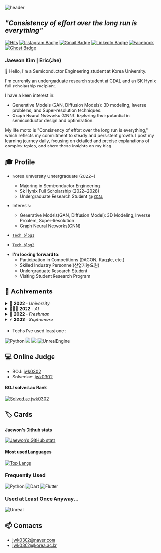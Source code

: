 ![header](https://capsule-render.vercel.app/api?type=waving&color=0:c2e59c,100:64b3f4&height=230&section=header&text=Jaewon%20Kim&animation=fadeIn&desc=Consistency%20of%20effort%20over%20the%20long%20run%20is%20everything&descAlignY=55&descSize=16&descAlign=53&fontAlignY=38&fontColor=f7f5f5&fontSize=90)

## *"Consistency of effort over the long run is everything"*

[![Hits](https://hits.seeyoufarm.com/api/count/incr/badge.svg?url=https%3A%2F%2Fgithub.com%2Feric98040&count_bg=%2379C83D&title_bg=%23555555&icon=&icon_color=%23E7E7E7&title=hits&edge_flat=false)](https://hits.seeyoufarm.com)
[![Instagram Badge](https://img.shields.io/badge/Instagram-E4405F?style=for-the-badge&logo=instagram&logoColor=white&link=https://www.instagram.com/jae.__.one/)](https://www.instagram.com/jae.__.one/)
[![Gmail Badge](https://img.shields.io/badge/Gmail-D14836?style=for-the-badge&logo=gmail&logoColor=white&link=mailto:eric98040@gmail.com)](mailto:eric98040@gmail.com)
[![LinkedIn Badge](https://img.shields.io/badge/LinkedIn-0077B5?style=for-the-badge&logo=linkedin&logoColor=white&link=https://www.linkedin.com/in/consistent/)](https://www.linkedin.com/in/consistent/)
[![Facebook](https://img.shields.io/badge/Facebook-1877F2?style=for-the-badge&logo=facebook&logoColor=white&link=https://www.facebook.com/profile.php?id=100005365142404)](https://www.facebook.com/profile.php?id=100005365142404)
[![Ghost Badge](https://img.shields.io/badge/Ghost-000?style=for-the-badge&logo=ghost&logoColor=white&link=https://www.jaewon.work/)](https://www.jaewon.work/)


### Jaewon Kim | Eric(Jae) 



👋 Hello, I'm a Semiconductor Engineering student at Korea University. 

I'm currently an undergraduate research student at CDAL and an SK Hynix full scholarship recipient.

I have a keen interest in:

* Generative Models (GAN, Diffusion Models): 3D modeling, Inverse problems, and Super-resolution techniques.
* Graph Neural Networks (GNN): Exploring their potential in semiconductor design and optimization.

My life motto is "Consistency of effort over the long run is everything," which reflects my commitment to steady and persistent growth. 
I post my learning journey daily, focusing on detailed and precise explanations of complex topics, and share these insights on my blog.


## 🎓 Profile

* Korea University Undergraduate (2022~)
  * Majoring in Semiconductor Engineering
  * Sk Hynix Full Scholarship (2022~2028)
  * Undergraduate Research Student @ [`CDAL`]( http://cdal.korea.ac.kr) 
* Interests:
   * Generative Models(GAN, Diffusion Model): 3D Modeling, Inverse Problem, Super-Resolution
   * Graph Neural Networks(GNN)
 
     
* [`Tech blog1`](https://jaewon.work/)
* [`Tech blog2`](https://jwk0302.tistory.com/)


- **I'm looking forward to**: 
    * Participation in Competitions (DACON, Kaggle, etc.)
    * Skilled Industry Personnel(산업기능요원)
    * Undergraduate Research Student
    * Visiting Student Research Program

## 📔 Achivements

<details>
  <summary> 🏫 <strong>2022</strong> - <i>University</i></summary>
<br/>

GPA 4.39/4.5
  
> Started Studying DL, Reading Papers
>
> <strong>Basic</strong> <br/>
> Studied [`프로그래밍 시작하기 : 파이썬 입문`](https://www.inflearn.com/course/%ED%94%84%EB%A1%9C%EA%B7%B8%EB%9E%98%EB%B0%8D-%ED%8C%8C%EC%9D%B4%EC%8D%AC-%EC%9E%85%EB%AC%B8-%EC%9D%B8%ED%94%84%EB%9F%B0-%EC%98%A4%EB%A6%AC%EC%A7%80%EB%84%90)
> 
> <strong>PS</strong> <br/>
> Studied [`Do it! 알고리즘 코딩 테스트 - 파이썬 편`](https://github.com/eric98040/Do-It-Algorithm-Coding-Test)
> 
> <img src="https://img.shields.io/badge/Python-6a707a?&style=for-the-badge&logo=Python&logoColor=white&labelColor=3776AB"/></a>


</details>


<details>
  <summary> 🧑🏻‍💻 <strong>2022</strong> - <i>AI</i></summary>
<br/>
  
> Started Studying DL, Reading Papers
>
> <strong>Basic</strong> <br/>
> Studied [`프로그래밍 시작하기 : 파이썬 입문`](https://www.inflearn.com/course/%ED%94%84%EB%A1%9C%EA%B7%B8%EB%9E%98%EB%B0%8D-%ED%8C%8C%EC%9D%B4%EC%8D%AC-%EC%9E%85%EB%AC%B8-%EC%9D%B8%ED%94%84%EB%9F%B0-%EC%98%A4%EB%A6%AC%EC%A7%80%EB%84%90)
> 
> <strong>PS</strong> <br/>
> Studied [`Do it! 알고리즘 코딩 테스트 - 파이썬 편`](https://github.com/eric98040/Do-It-Algorithm-Coding-Test)
> 
> <img src="https://img.shields.io/badge/Python-6a707a?&style=for-the-badge&logo=Python&logoColor=white&labelColor=3776AB"/></a>


</details>


<details>
  <summary>🌱 <strong>2022</strong> - <i>Freshman</i></summary>
<br/>

  
> Started programming since 2022.06.16
>
> <strong>Basic</strong> <br/>
> Studied [`프로그래밍 시작하기 : 파이썬 입문`](https://www.inflearn.com/course/%ED%94%84%EB%A1%9C%EA%B7%B8%EB%9E%98%EB%B0%8D-%ED%8C%8C%EC%9D%B4%EC%8D%AC-%EC%9E%85%EB%AC%B8-%EC%9D%B8%ED%94%84%EB%9F%B0-%EC%98%A4%EB%A6%AC%EC%A7%80%EB%84%90)
> 
> <strong>PS</strong> <br/>
> Studied [`Do it! 알고리즘 코딩 테스트 - 파이썬 편`](https://github.com/eric98040/Do-It-Algorithm-Coding-Test)
> 
> <img src="https://img.shields.io/badge/Python-6a707a?&style=for-the-badge&logo=Python&logoColor=white&labelColor=3776AB"/></a>


</details>



<details>
  <summary>⚡ <strong>2023</strong> - <i>Sophomore</i></summary>
<br/>

  
> Started studying ML, Flutter + PS
>
> <strong>PS</strong> <br/>
> Studying [`이것이 취업을 위한 코딩 테스트다 with 파이썬`](https://github.com/eric98040/python-for-coding-test)
> 
> <strong>AI</strong> <br/>
> Studying [`혁펜하임의 AI DEEP DIVE`](https://storage.googleapis.com/static.fastcampus.co.kr/prod/uploads/202211/080558-707/[%ED%8C%A8%EC%8A%A4%ED%8A%B8%EC%BA%A0%ED%8D%BC%EC%8A%A4]-%EA%B5%90%EC%9C%A1%EA%B3%BC%EC%A0%95%EC%86%8C%EA%B0%9C%EC%84%9C-%ED%98%81%ED%8E%9C%ED%95%98%EC%9E%84%EC%9D%98-ai-deep-dive--online.-.pdf) <br/>
> Studying [`Naver AI Basic 2023`](https://github.com/eric98040/AI_Basic_2023) <br/>
> Studying `Naver Let's AI 2023` <br/>
> Studying `혼자 공부하는 머신러닝 + 딥러닝` <br/>
>
> <strong>Language</strong> <br/>
> Studying `C/C++ Basic Lecture` <br/>
> 
> <strong>Flutter</strong> <br/>
> Studying [`Flutter UI Intro : 플러터 UI 입문`](https://github.com/eric98040/Flutter_UI_Intro) <br/>
> Studying [`Flutter 앱 개발 완성`](https://github.com/eric98040/Flutter_App_Basic_Udemy) <br/>
> Studying [`코드팩토리 Flutter 3.0 앱 개발 - 10개의 프로젝트로 오늘 초보 탈출`](https://github.com/eric98040/CodeFactory_Flutter_Basics) <br/>
> 
> <img src="https://img.shields.io/badge/Python-6a707a?&style=for-the-badge&logo=Python&logoColor=white&labelColor=3776AB"/></a>
> <img src="https://img.shields.io/badge/Dart-6a707a?style=for-the-badge&logo=Dart&logoColor=white&labelColor=2AB1AC"/></a>
> <img src="https://img.shields.io/badge/Flutter-6a707a?style=for-the-badge&logo=Flutter&logoColor=white&labelColor=13AFF0"/></a>


</details>



- Techs I've used least one :

<img alt="Python" src ="https://img.shields.io/badge/Python-3776AB.svg?&style=for-the-badge&logo=Python&logoColor=white"/> <img src="https://img.shields.io/badge/Dart-2AB1AC?style=for-the-badge&logo=Dart&logoColor=white"> <img src="https://img.shields.io/badge/Flutter-13AFF0?style=for-the-badge&logo=Flutter&logoColor=white"> <img alt="UnrealEngine" src ="https://img.shields.io/badge/Unreal-0E1128.svg?&style=for-the-badge&logo=Unreal Engine&logoColor=white"/>


## 💻 Online Judge

* BOJ: [jwk0302](http://icpc.me/jwk0302)
* Solved.ac: [jwk0302](https://solved.ac/profile/jwk0302)

#### BOJ solved.ac Rank

[![Solved.ac
jwk0302](http://mazassumnida.wtf/api/v2/generate_badge?boj=jwk0302)](https://solved.ac/jwk0302)

## 🏷️ Cards

#### Jaewon's Github stats

[![Jaewon's GitHub stats](https://github-readme-stats.vercel.app/api?username=eric98040)](https://github.com/eric98040)

#### Most used Languages

[![Top Langs](https://github-readme-stats.vercel.app/api/top-langs/?username=eric98040&layout=compact)](https://github.com/eric98040)


### Frequently Used       
![Python](https://img.shields.io/badge/Python-3775a9?style=flat-square&logo=Python&logoColor=white) ![Dart](https://img.shields.io/badge/Dart-2AB1AC?style=flat-square&logo=Dart&logoColor=white) ![Flutter](https://img.shields.io/badge/Flutter-13AFF0?style=flat-square&logo=Flutter&logoColor=white)

### Used at Least Once Anyway...
![Unreal](https://img.shields.io/badge/Unreal%20Engine-313131?style=flat-square&logo=Unreal%20Engine&logoColor=white)

## 📫 Contacts

* jwk0302@naver.com
* jwk0302@korea.ac.kr

<!--
**eric98040/eric98040** is a ✨ _special_ ✨ repository because its `README.md` (this file) appears on your GitHub profile.

Here are some ideas to get you started:

- 🔭 I’m currently working on ...
- 🌱 I’m currently learning ...
- 👯 I’m looking to collaborate on ...
- 🤔 I’m looking for help with ...
- 💬 Ask me about ...
- 📫 How to reach me: ...
- 😄 Pronouns: ...
- ⚡ Fun fact: ...
-->

